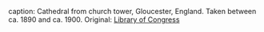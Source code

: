 caption: Cathedral from church tower, Gloucester, England. Taken between ca. 1890 and ca. 1900. Original: [Library of Congress](http://www.loc.gov/pictures/item/2002696764/)
